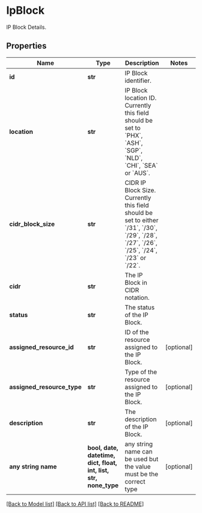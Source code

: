 # IpBlock

IP Block Details.

## Properties
Name | Type | Description | Notes
------------ | ------------- | ------------- | -------------
**id** | **str** | IP Block identifier. | 
**location** | **str** | IP Block location ID. Currently this field should be set to &#x60;PHX&#x60;, &#x60;ASH&#x60;, &#x60;SGP&#x60;, &#x60;NLD&#x60;, &#x60;CHI&#x60;, &#x60;SEA&#x60; or &#x60;AUS&#x60;. | 
**cidr_block_size** | **str** | CIDR IP Block Size. Currently this field should be set to either &#x60;/31&#x60;, &#x60;/30&#x60;, &#x60;/29&#x60;, &#x60;/28&#x60;, &#x60;/27&#x60;, &#x60;/26&#x60;, &#x60;/25&#x60;, &#x60;/24&#x60;, &#x60;/23&#x60; or &#x60;/22&#x60;. | 
**cidr** | **str** | The IP Block in CIDR notation. | 
**status** | **str** | The status of the IP Block. | 
**assigned_resource_id** | **str** | ID of the resource assigned to the IP Block. | [optional] 
**assigned_resource_type** | **str** | Type of the resource assigned to the IP Block. | [optional] 
**description** | **str** | The description of the IP Block. | [optional] 
**any string name** | **bool, date, datetime, dict, float, int, list, str, none_type** | any string name can be used but the value must be the correct type | [optional]

[[Back to Model list]](../README.md#documentation-for-models) [[Back to API list]](../README.md#documentation-for-api-endpoints) [[Back to README]](../README.md)


